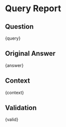 # Query Report
## Question
{query}
## Original Answer
{answer}
## Context
{context}
## Validation
{valid}
